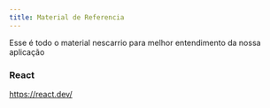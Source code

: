 ```yaml
---
title: Material de Referencia
---
```


Esse é todo o material nescarrio para melhor entendimento da nossa aplicação


### React 
https://react.dev/
